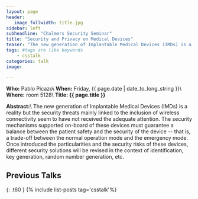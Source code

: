 ```yaml
---
layout: page
header:
   image_fullwidth: title.jpg
sidebar: left
subheadline: "Chalmers Security Seminar"
title: "Security and Privacy on Medical Devices"
teaser: "The new generation of Implantable Medical Devices (IMDs) is a reality but the security threats mainly linked to the inclusion of wireless connectivity seem to have not received the adequate attention"
tags: #tags are like keywords
    - csstalk
categories: talk
image:

---
```

**Who:** Pablo Picazo\\
**When:**  Friday, {{ page.date | date_to_long_string }}\\
**Where:**  room 5128\\
**Title: {{ page.title }}**

**Abstract:**\\
The new generation of Implantable Medical Devices (IMDs) is a reality but the security threats mainly linked to the inclusion of wireless connectivity seem to have not received the adequate attention.  The security mechanisms  supported on-board of these devices must guarantee a balance between the patient safety and the security of the device -- that is, a trade-off between the normal operation mode and the emergency mode.   Once introduced the particularities and the security risks of these devices,  different security solutions will be revised in the context of identification, key generation, random number generation, etc.

## Previous Talks
{: .t60 }
{% include list-posts tag='csstalk'%}
